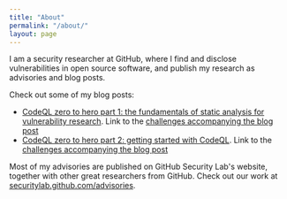 ```yaml
---
title: "About"
permalink: "/about/"
layout: page
---
```


 I am a security researcher at GitHub, where I find and disclose vulnerabilities in open source software, and publish my research as advisories and blog posts.

 Check out some of my blog posts:
 - [CodeQL zero to hero part 1: the fundamentals of static analysis for vulnerability research](https://github.blog/2023-03-31-codeql-zero-to-hero-part-1-the-fundamentals-of-static-analysis-for-vulnerability-research/). Link to the [challenges accompanying the blog post](https://github.com/sylwia-budzynska/codeql-zero-to-hero/tree/main/1)
 - [CodeQL zero to hero part 2: getting started with CodeQL](https://github.blog/2023-06-15-codeql-zero-to-hero-part-2-getting-started-with-codeql/). Link to the [challenges accompanying the blog post](https://github.com/GitHubSecurityLab/codeql-zero-to-hero/tree/main/2)

Most of my advisories are published on GitHub Security Lab's website, together with other great researchers from GitHub. Check out our work at [securitylab.github.com/advisories](https://securitylab.github.com/advisories/).
